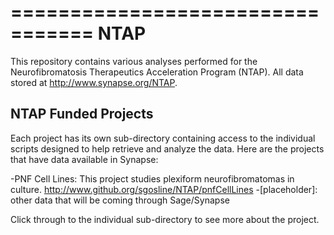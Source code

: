 =================================
NTAP
=================================
This repository contains various analyses performed for the Neurofibromatosis
Therapeutics Acceleration Program (NTAP). All data stored at http://www.synapse.org/NTAP.

NTAP Funded Projects
--------------------
Each project has its own sub-directory containing access to the individual
scripts designed to help retrieve and analyze the data. Here are the projects
that have data available in Synapse:

-PNF Cell Lines: This project studies plexiform neurofibromatomas in culture. http://www.github.org/sgosline/NTAP/pnfCellLines
-[placeholder]: other data that will be coming through Sage/Synapse

Click through to the individual sub-directory to see more about the project.
